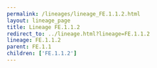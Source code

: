 ```yaml
---
permalink: /lineages/lineage_FE.1.1.2.html
layout: lineage_page
title: Lineage FE.1.1.2
redirect_to: ../lineage.html?lineage=FE.1.1.2
lineage: FE.1.1.2
parent: FE.1.1
children: ['FE.1.1.2']
---
```

